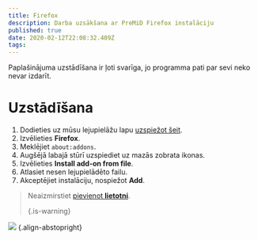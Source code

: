 ```yaml
---
title: Firefox
description: Darba uzsākšana ar PreMiD Firefox instalāciju
published: true
date: 2020-02-12T22:08:32.409Z
tags:
---
```


Paplašinājuma uzstādīšana ir ļoti svarīga, jo programma pati par sevi neko nevar izdarīt.

# Uzstādīšana
1. Dodieties uz mūsu lejupielāžu lapu [uzspiežot šeit](https://premid.app/downloads).
2. Izvēlieties **Firefox**.
3. Meklējiet `about:addons`.
4. Augšējā labajā stūrī uzspiediet uz mazās zobrata ikonas.
5. Izvēlieties **Install add-on from file**.
6. Atlasiet nesen lejupielādēto failu.
7. Akceptējiet instalāciju, nospiežot **Add**.

> Neaizmirstiet [pievienot **lietotni**](/install). 
> 
> {.is-warning}

![](https://img.icons8.com/color/2x/firefox.png) {.align-abstopright}